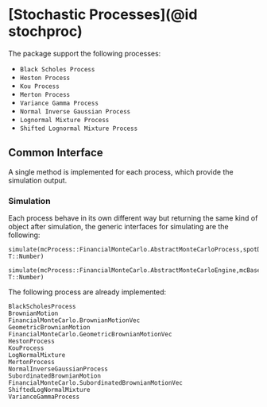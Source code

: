 # [Stochastic Processes](@id stochproc)

The package support the following processes:

* `Black Scholes Process`
* `Heston Process`
* `Kou Process`
* `Merton Process`
* `Variance Gamma Process`
* `Normal Inverse Gaussian Process`
* `Lognormal Mixture Process`
* `Shifted Lognormal Mixture Process`

## Common Interface

A single method is implemented for each process, which provide the simulation output.

### Simulation

Each process behave in its own different way but returning the same kind of object after simulation,
the generic interfaces for simulating are the following:
```@docs
simulate(mcProcess::FinancialMonteCarlo.AbstractMonteCarloProcess,spotData::FinancialMonteCarlo.AbstractZeroRateCurve,mcBaseData::FinancialMonteCarlo.AbstractMonteCarloConfiguration, T::Number)
```
```@docs
simulate(mcProcess::FinancialMonteCarlo.AbstractMonteCarloEngine,mcBaseData::FinancialMonteCarlo.AbstractMonteCarloConfiguration, T::Number)
```
The following process are already implemented:
```@docs
BlackScholesProcess
BrownianMotion
FinancialMonteCarlo.BrownianMotionVec
GeometricBrownianMotion
FinancialMonteCarlo.GeometricBrownianMotionVec
HestonProcess
KouProcess
LogNormalMixture
MertonProcess
NormalInverseGaussianProcess
SubordinatedBrownianMotion
FinancialMonteCarlo.SubordinatedBrownianMotionVec
ShiftedLogNormalMixture
VarianceGammaProcess
```